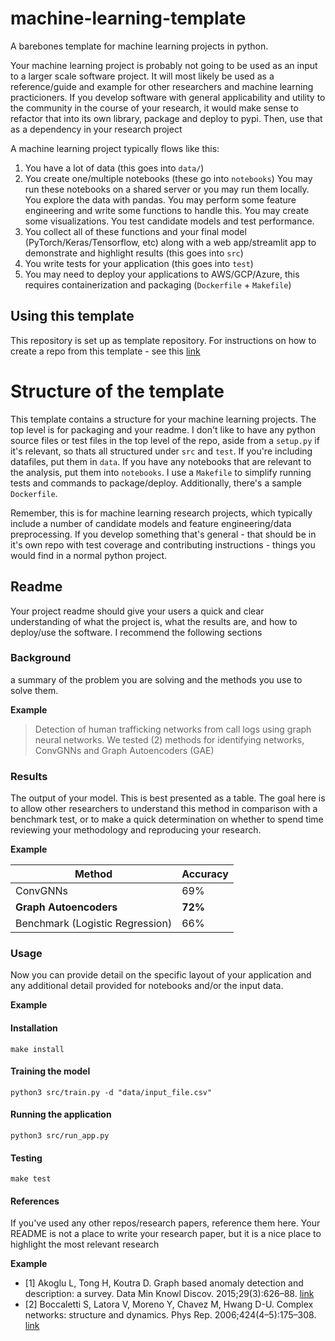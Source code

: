 # machine-learning-template
A barebones template for machine learning projects in python.

Your machine learning project is probably not going to be used as an input to a larger scale software project. It will most likely be used as a reference/guide and example for other researchers and machine learning practicioners. If you develop software with general applicability and utility to the community in the course of your research, it would make sense to refactor that into its own library, package and deploy to pypi. Then, use that as a dependency in your research project

A machine learning project typically flows like this:

1. You have a lot of data (this goes into `data/`)
2. You create one/multiple notebooks (these go into `notebooks`) You may run these notebooks on a shared server or you may run them locally. You explore the data with pandas. You may perform some feature engineering and write some functions to handle this. You may create some visualizations. You test candidate models and test performance.
3. You collect all of these functions and your final model (PyTorch/Keras/Tensorflow, etc) along with a web app/streamlit app to demonstrate and highlight results (this goes into `src`)
4. You write tests for your application (this goes into `test`)
5. You may need to deploy your applications to AWS/GCP/Azure, this requires containerization and packaging (`Dockerfile` + `Makefile`)

## Using this template
This repository is set up as template repository. For instructions on how to create a repo from this template - see this [link](https://docs.github.com/en/free-pro-team@latest/github/creating-cloning-and-archiving-repositories/creating-a-repository-from-a-template)

# Structure of the template
This template contains a structure for your machine learning projects. The top level is for packaging and your readme. I don't like to have any python source files or test files in the top level of the repo, aside from a `setup.py` if it's relevant, so thats all structured under `src` and `test`. If you're including datafiles, put them in `data`. If you have any notebooks that are relevant to the analysis, put them into `notebooks`. I use a `Makefile` to simplify running tests and commands to package/deploy. Additionally, there's a sample `Dockerfile`. 

Remember, this is for machine learning research projects, which typically include a number of candidate models and feature engineering/data preprocessing. If you develop something that's general - that should be in it's own repo with test coverage and contributing instructions - things you would find in a normal python project. 


## Readme
Your project readme should give your users a quick and clear understanding of what the project is, what the results are, and how to deploy/use the software. I recommend the following sections

### Background

a summary of the problem you are solving and the methods you use to solve them.

**Example**


> Detection of human trafficking networks from call logs using graph neural networks. We tested (2) methods for identifying networks, ConvGNNs and Graph Autoencoders (GAE)


### Results

The output of your model. This is best presented as a table. The goal here is to allow other researchers to understand this method in comparison with a benchmark test, or to make a quick determination on whether to spend time reviewing your methodology and reproducing your research.

**Example**

| Method                          | Accuracy |
|---------------------------------|----------|
| ConvGNNs                        | 69%  |
| **Graph Autoencoders**              | **72%**  |
| Benchmark (Logistic Regression) | 66%      |



### Usage
Now you can provide detail on the specific layout of your application and any additional detail provided for notebooks and/or the input data.

**Example**

#### Installation

```
make install
```

#### Training the model

```
python3 src/train.py -d "data/input_file.csv"
```

#### Running the application

```
python3 src/run_app.py
```

#### Testing
```
make test
```


#### References

If you've used any other repos/research papers, reference them here. Your README is not a place to write your research paper, but it is a nice place to highlight the most relevant research

**Example**

- [1] Akoglu L, Tong H, Koutra D. Graph based anomaly detection and description: a survey. Data Min Knowl Discov. 2015;29(3):626–88. [link](https://link.springer.com/article/10.1007/s10618-014-0365-y)
- [2] Boccaletti S, Latora V, Moreno Y, Chavez M, Hwang D-U. Complex networks: structure and dynamics. Phys Rep. 2006;424(4–5):175–308. [link](https://www.sciencedirect.com/science/article/abs/pii/S037015730500462X)
